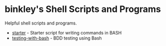 # binkley's Shell Scripts and Programs

Helpful shell scripts and programs.

* [starter](starter/README.md) - Starter script for writing commands in BASH
* [testing-with-bash](testing-with-bash/README.md) - BDD testing using Bash
